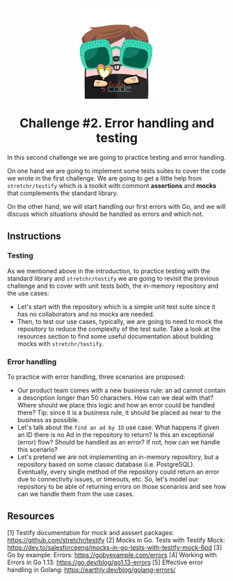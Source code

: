 <p align="center">
    <img alt="&quot;a random gopher created by gopherize.me&quot;" src="../../img/gopher-challenge-2.png" width="200px" style="display: block; margin: 0 auto"/>
</p>

<h1 align="center" style="text-align: center;">
  Challenge #2. Error handling and testing
</h1>

In this second challenge we are going to practice testing and error handling.

On one hand we are going to implement some tests suites to cover the code we wrote in the first challenge. We are going
to get a little help from `stretchr/testify` which is a toolkit with commont **assertions** and **mocks** that
complements the standard library.

On the other hand, we will start handling our first errors with Go, and we will discuss which situations should be
handled
as errors and which not.

## Instructions

### Testing

As we mentioned above in the introduction, to practice testing with the standard library and `stretchr/testify` we are
going to revisit the previous challenge and to cover with unit tests both, the in-memory repository and the use cases:

* Let's start with the repository which is a simple unit test suite since it has no collaborators and no mocks are
  needed.
* Then, to test our use cases, typically, we are going to need to mock the repository to reduce the complexity of the
  test suite. Take a look at the resources section to find some useful documentation about building mocks with
  `stretchr/testify`.

### Error handling

To practice with error handling, three scenarios are proposed:

* Our product team comes with a new business rule: an ad cannot contain a description longer than 50 characters. How
  can we deal with that? Where should we place this logic and how an error could be handled there? Tip: since it is a
  business rule, it should be placed as near to the business as possible.
* Let's talk about the `find an ad by ID` use case. What happens if given an ID there is no Ad in the repository to
  return? Is this an exceptional (error) flow? Should be handled as an error? If not, how can we handle this scenario?
* Let's pretend we are not implementing an in-memory repository, but a repository based on some classic database (i.e.
  PostgreSQL). Eventually, every single method of the repository could return an error due to connectivity issues, or
  timeouts, etc. So, let's model our repository to be able of returning errors on those scenarios and see how can we
  handle
  them from the use cases.

## Resources
[1] Testify documentation for mock and asssert packages: https://github.com/stretchr/testify
[2] Mocks in Go. Tests with Testify Mock: https://dev.to/salesforceeng/mocks-in-go-tests-with-testify-mock-6pd
[3] Go by example: Errors: https://gobyexample.com/errors
[4] Working with Errors in Go 1.13: https://go.dev/blog/go1.13-errors
[5] Effective error handling in Golang: https://earthly.dev/blog/golang-errors/
